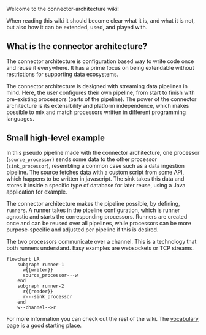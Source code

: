 Welcome to the connector-architecture wiki!

When reading this wiki it should become clear what it is, and what it is not, but also how it can be extended, used, and played with.

## What is the connector architecture?

The connector architecture is configuration based way to write code once and reuse it everywhere.
It has a prime focus on being extendable without restrictions for supporting data ecosystems.

The connector architecture is designed with streaming data pipelines in mind. Here, the user configures their own pipeline, from start to finish with pre-existing processors (parts of the pipeline). The power of the connector architecture is its extensibility and platform independence, which makes possible to mix and match processors written in different programming languages.

## Small high-level example

In this pseudo pipeline made with the connector architecture, one processor (`source_processor`) sends some data to the other processor (`sink_processor`), resembling a common case such as a data ingestion pipeline. The source fetches data with a custom script from some API, which happens to be written in javascript. The sink takes this data and stores it inside a specific type of database for later reuse, using a Java application for example.

The connector architecture makes the pipeline possible, by defining, `runners`. A runner takes in the pipeline configuration, which is runner agnostic and starts the corresponding processors. Runners are created once and can be reused over all pipelines, while processors can be more purpose-specific and adjusted per pipeline if this is desired.

The two processors communicate over a channel. This is a technology that both runners understand. Easy examples are websockets or TCP streams.

```mermaid
flowchart LR
    subgraph runner-1
      w{{writer}}
      source_processor---w
    end
    subgraph runner-2
      r{{reader}}
      r---sink_processor
    end
    w--channel-->r
```

For more information you can check out the rest of the wiki. The [vocabulary](https://github.com/TREEcg/connector-architecture/wiki/Vocabulary-explained) page is a good starting place.